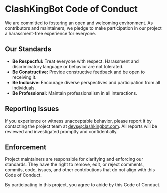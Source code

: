 # ClashKingBot Code of Conduct

We are committed to fostering an open and welcoming environment. As contributors and maintainers, we pledge to make participation in our project a harassment-free experience for everyone.

## Our Standards

- **Be Respectful:** Treat everyone with respect. Harassment and discriminatory language or behavior are not tolerated.
- **Be Constructive:** Provide constructive feedback and be open to receiving it.
- **Be Inclusive:** Encourage diverse perspectives and participation from all individuals.
- **Be Professional:** Maintain professionalism in all interactions.

## Reporting Issues

If you experience or witness unacceptable behavior, please report it by contacting the project team at [devs@clashkingbot.com](mailto:devs@clashkingbot.com). All reports will be reviewed and investigated promptly and confidentially.

## Enforcement

Project maintainers are responsible for clarifying and enforcing our standards. They have the right to remove, edit, or reject comments, commits, code, issues, and other contributions that do not align with this Code of Conduct.

By participating in this project, you agree to abide by this Code of Conduct.